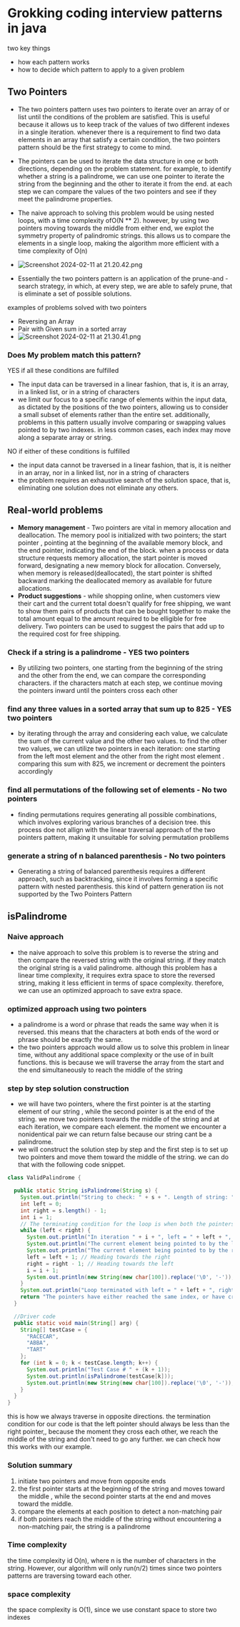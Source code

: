 # Grokking coding interview patterns in java
two key things
* how each pattern works 
* how to decide which pattern to apply to a given problem

## Two Pointers
- The two pointers pattern uses two pointers to iterate over an array of or list until the conditions of the problem are satisfied. This is useful because it allows us to keep track of the values of two different indexes in a single iteration. whenever there is a requirement to find two data elements in an array that satisfy a certain condition, the two pointers pattern should be the first strategy to come to mind. 
- The pointers can be used to iterate the data structure in one or both directions, depending on the problem statement. for example, to identify whether a string is a palindrome, we can use one pointer to iterate the string from the beginning and the other to iterate it from the end. at each step we can compare the values of the two pointers and see if they meet the palindrome properties. 
- The naive approach to solving this problem would be using nested loops, with a time complexity ofO(N ** 2). however, by using two pointers moving towards the middle from either end, we explot the symmetry property of palindromic strings. this allows us to compare the elements in a single loop, making the algorithm more efficient with a time complexity of O(n)
- ![Screenshot 2024-02-11 at 21.20.42.png](..%2F..%2F..%2F..%2F..%2F..%2Fvar%2Ffolders%2Fjd%2F_tr5km9d1bn2rtnrw8k2rxsc0000gn%2FT%2FTemporaryItems%2FNSIRD_screencaptureui_kpKLmf%2FScreenshot%202024-02-11%20at%2021.20.42.png)

- Essentially the two pointers pattern is an application of the prune-and -search strategy, in which, at every step, we are able to safely prune, that is eliminate a set of possible solutions.

examples of problems solved with two pointers
* Reversing an Array
* Pair with Given sum in a sorted array
* ![Screenshot 2024-02-11 at 21.30.41.png](..%2F..%2F..%2FScreenshot%202024-02-11%20at%2021.30.41.png)

### Does My problem match this pattern?
YES if all these conditions are fulfilled
* The input data can be traversed in a linear fashion, that is, it is an array, in a linked list, or in a string of characters
* we limit our focus to a specific range of elements within the input data, as dictated by the positions of the two pointers, allowing us to consider a small subset of elements rather than the entire set. 
additionally, problems in this pattern usually involve comparing or swapping values pointed to by two indexes. in less common cases, each index may move along a separate array or string. 

NO if either of these conditions is fulfilled
* the input data cannot be traversed in a linear fashion, that is, it is neither in an array, nor in a linked list, nor in a string of characters
* the problem requires an exhaustive search of the solution space, that is, eliminating one solution does not eliminate any others. 
## Real-world problems
* **Memory management** - Two pointers are vital in memory allocation and deallocation. The memory pool is initialized with two pointers; the start pointer , pointing at the beginning of the available memory block, and the end pointer, indicating the end of the block. when a process or data structure requests memory allocation, the start pointer is moved forward, designating a new memory block for allocation. Conversely, when memory is released(deallocated), the start pointer is shifted backward marking the deallocated memory as available for future allocations. 
* **Product suggestions** - while shopping online, when customers view their cart and the current total doesn't qualify for free shipping, we want to show them pairs of products that can be bought together to make the total amount equal to the amount required to be elligible for free delivery. Two pointers can be used to suggest the pairs that add up to the required cost for free shipping. 

### Check if a string is a palindrome - YES two pointers
- By utilizing two pointers, one starting from the beginning of the string and the other from the end, we can compare the corresponding characters. if the characters match at each step, we continue moving the pointers inward until the pointers cross each other
### find any three values in a sorted array that sum up to 825 - YES two pointers
- by iterating through the array and considering each value, we calculate the sum of the current value and the other two values. to find the other two values, we can utilize two pointers in each iteration: one starting from the left most element and the other from the right most element . comparing this sum with 825, we increment or decrement the pointers accordingly
### find all permutations of the following set of elements - No two pointers
- finding permutations requires generating all possible combinations, which involves exploring various branches of a decision tree. this process doe not allign with the linear traversal approach of the two pointers pattern, making it unsuitable for solving permutation probllems
### generate a string of n balanced parenthesis - No two pointers
- Generating a string of balanced parenthesis requires a different approach, such as backtracking, since it involves forming a specific pattern with nested parenthesis. this kind of pattern generation iis not supported by the Two Pointers Pattern

## isPalindrome
### Naive approach
- the naive approach to solve this problem is to reverse the string and then compare the reversed string with the original string. if they match the original string is a valid palindrome. although this problem has a linear time complexity, it requires extra space to store the reversed string, making it less efficient in terms of space complexity. therefore, we can use an optimized approach to save extra space.
### optimized approach using two pointers
- a palindrome is a word or phrase that reads the same way when it is reversed. this means that the characters at both ends of the word or phrase should be exactly the same. 
- the two pointers approach would allow us to solve this problem in linear time, without any additional space complexity or the use of in built functions. this is because we will traverse the array from the start and the end simultaneously to reach the middle of the string
### step by step solution construction
- we will have two pointers, where the first pointer is at the starting element of our string , while the second pointer is at the end of the string. we move two pointers towards the middle of the string and at each iteration, we compare each element. the moment we encounter a nonidentical pair we can return false because our string cant be a palindrome.
- we will construct the solution step by step and the first step is to set up two pointers and move them toward the middle of the string. we can do that with the following code snippet. 
```java
class ValidPalindrome {

  public static String isPalindrome(String s) {
    System.out.println("String to check: " + s + ". Length of string: " + s.length());
    int left = 0;
    int right = s.length() - 1;
    int i = 1;
    // The terminating condition for the loop is when both the pointers reach the same element or when they cross each other.
    while (left < right) {
      System.out.println("In iteration " + i + ", left = " + left + ", right = " + right);
      System.out.println("The current element being pointed to by the left pointer is '" + s.charAt(left) + "'");
      System.out.println("The current element being pointed to by the right pointer is '" + s.charAt(right) + "'");
      left = left + 1; // Heading towards the right
      right = right - 1; // Heading towards the left
      i = i + 1;
      System.out.println(new String(new char[100]).replace('\0', '-'));
    }
    System.out.println("Loop terminated with left = " + left + ", right = " + right);
    return "The pointers have either reached the same index, or have crossed each other, hence we don't need to look further.";
  }

  //Driver code
  public static void main(String[] arg) {
    String[] testCase = {
      "RACECAR",
      "ABBA",
      "TART"
    };
    for (int k = 0; k < testCase.length; k++) {
      System.out.println("Test Case # " + (k + 1));
      System.out.println(isPalindrome(testCase[k]));
      System.out.println(new String(new char[100]).replace('\0', '-'));
    }
  }
}
```

this is how we always traverse in opposite directions. the termination condition for our code is that the left pointer should always be less than the right pointer,, because the moment they cross each other, we reach the middle of the string and don't need to go any further. we can check how this works with our example.


### Solution summary
1. initiate two pointers and move from opposite ends
2. the first pointer starts at the beginning of the string and moves toward the middle , while the second pointer starts at the end and moves toward the middle.
3. compare the elements at each position to detect a non-matching pair
4. if both pointers reach the middle of the string without encountering a non-matching pair, the string is a palindrome

### Time complexity
the time complexity id O(n), where n is the number of characters in the string. However, our algorithm will only run(n/2) times since two pointers patterns are traversing toward each other.
### space complexity
the space complexity is O(1), since we use constant space to store two indexes








